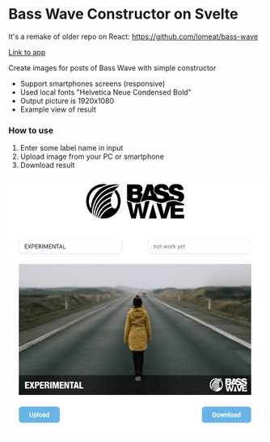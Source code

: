 # Bass Wave Constructor on Svelte

It's a remake of older repo on React: https://github.com/lomeat/bass-wave

[Link to app](https://bass-wave.netlify.com/)

Create images for posts of Bass Wave with simple constructor

- Support smartphones screens (responsive)
- Used local fonts "Helvetica Neue Condensed Bold"
- Output picture is 1920x1080
- Example view of result

### How to use

1. Enter some label name in input
1. Upload image from your PC or smartphone
1. Download result

![Main View](https://raw.githubusercontent.com/lomeat/bass-wave/master/readme-1.PNG)
